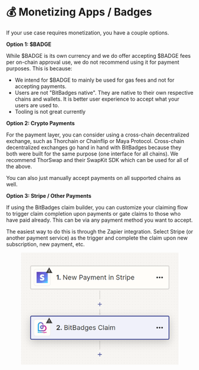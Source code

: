 # 💰 Monetizing Apps / Badges

If your use case requires monetization, you have a couple options.&#x20;

**Option 1: $BADGE**

While $BADGE is its own currency and we do offer accepting $BADGE fees per on-chain approval use, we do not recommend using it for payment purposes. This is because:

* We intend for $BADGE to mainly be used for gas fees and not for accepting payments.&#x20;
* Users are not "BitBadges native". They are native to their own respective chains and wallets. It is better user experience to accept what your users are used to.
* Tooling is not great currently

**Option 2: Crypto Payments**

For the payment layer, you can consider using a cross-chain decentralized exchange, such as Thorchain or Chainflip or Maya Protocol.  Cross-chain decentralized exchanges go hand in hand with BitBadges because they both were built for the same purpose (one interface for all chains).  We recommend ThorSwap and their SwapKit SDK which can be used for all of the above.

You can also just manually accept payments on all supported chains as well.

**Option 3: Stripe / Other Payments**

If using the BitBadges claim builder, you can customize your claiming flow to trigger claim completion upon payments or gate claims to those who have paid already. This can be via any payment method you want to accept.

The easiest way to do this is through the Zapier integration. Select Stripe (or another payment service) as the trigger and complete the claim upon new subscription, new payment, etc.

<figure><img src="../.gitbook/assets/image.png" alt=""><figcaption></figcaption></figure>
